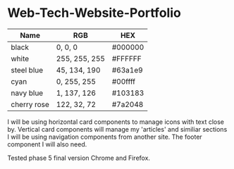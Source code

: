 # Web-Tech-Website-Portfolio
| Name      | RGB            | HEX      |
|-----------|----------------|----------|
| black     | 0, 0, 0        | #000000  |
| white     | 255, 255, 255  | #FFFFFF  |
|steel blue | 45, 134, 190   | #63a1e9  |
| cyan      | 0, 255, 255    | #00ffff  |
| navy blue | 1, 137, 126    | #103183  |
|cherry rose| 122, 32, 72    | #7a2048  |

I will be using horizontal card components to manage icons with text close by.
Vertical card components will manage my 'articles' and similiar sections
I will be using navigation components from another site.
The footer component I will also need.

Tested phase 5 final version Chrome and Firefox.